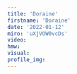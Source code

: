 ```yaml
--- 
title: 'Doraine'
firstname: 'Doraine'
date: '2022-01-12'
miro: 'uXjVOW0vcDs'
video: 
hmw: 
visual: 
profile_img: 
--- 
```


